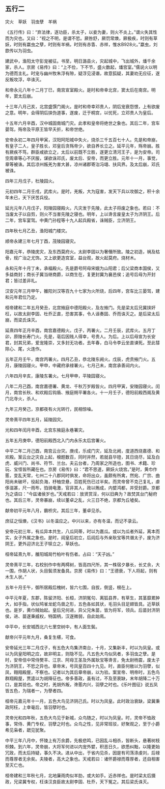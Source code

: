 ## 五行二


灾火　草妖　羽虫孽　羊祸

《五行传》曰：“弃法律，逐功臣，杀太子，以妾为妻，则火不炎上。”谓火失其性而为灾也。又曰：“视之不明，是谓不悊。厥咎舒，厥罚常燠，厥极疾，时则有草妖，时则有蠃虫之孽，时则有羊祸，时则有赤眚、赤祥，惟水B928火。”蠃虫，刘歆传以为羽虫。

建武中，渔阳太守彭宠被征。书至，明日潞县火，灾起城中，飞出城外，燔千余家，杀人。京房《易传》曰：“上不俭，下不节，盛火数起，燔宫室。”儒说火以明为德而主礼。时宠与幽州牧朱浮有隙，疑浮见浸谮，故意狐疑，其妻劝无应征，遂反叛攻浮，卒诛灭。

和帝永元八年十二月丁巳，南宫宣室殿火。是时和帝幸北宫，窦太后在南宫。明年，窦太后崩。

十三年八月己亥，北宫盛馔门阁火。是时和帝幸邓贵人，阴后宠衰怨恨，上有欲废之意。明年，会得阴后挟伪道事，遂废，迁于桐宫，以忧死，立邓贵人为皇后。

十五年六月辛酉，汉中城固南城门灾。此孝和皇帝将绝世之象也。其后二年，宫车晏驾，殇帝及平原王皆早夭折，和帝世绝。

安帝永初二年四月甲寅，汉阳阿阳城中失火，烧杀三千五百七十人。先是和帝崩，有皇子二人，皇子胜长，邓皇后贪殇帝少，欲自养长立之。延平元年，殇帝崩。胜有厥疾不笃，群臣咸欲立之，太后以前既不立胜，遂更立清河王子，是为安帝。司空周章等心不厌服，谋欲诛邓氏，废太后、安帝，而更立胜。元年十一月，事觉，章等被诛。其后凉州叛羌为害大甚，凉州诸郡寄治冯翊、扶风界。及太后崩，邓氏被诛。

四年三月戊子，杜陵园火。

元初四年二月壬戌，武库火。是时，羌叛，大为寇害，发天下兵以攻御之，积十余年未已，天下厌苦兵役。

延光元年八月戊子，阳陵园寝殿火。凡灾发于先陵，此太子将废之象也。若曰：不当废太子以自剪，则火不当害先陵之寝也。明年，上以谗言废皇太子为济阴王。后二年，宫车宴驾。中黄门孙程等十九人起兵殿省，诛贼臣，立济阴王。

四年秋七月乙丑，渔阳城门楼灾。

顺帝永建三年七月丁酉，茂陵园寝灾。

阳嘉元年，恭陵庑灾，及东西莫府火。太尉李固以为奢僭所致。陵之初造，祸及枯骨，规广治之尤饰。又上欲更造宫室，益台观，故火起莫府。烧材木。

永和元年十月丁未，承福殿火。先是爵号阿母宋娥为山阳君；后父梁商本国侯，又多益商封；商长子冀当继商爵，以商生在，复更封冀为襄邑侯；追号后母为开封君；皆过差非礼。

汉安元年三月甲午，雒阳刘汉等百九十七家为火所烧，后四年，宫车比三晏驾，建和元年君位乃定。

桓帝建和二年五月癸丑，北宫掖庭中德阳殿火，及左掖门。先是梁太后兄冀挟奸枉，以故太尉李固、杜乔正直，恐害其事，令人诬奏固、乔而诛灭之。是后梁太后崩，而梁氏诛灭。

延熹四年正月辛酉，南宫嘉德殿火。戊子，丙署火。二月壬辰，武库火。五月丁卯，原陵长寿门火。先是，亳后因贱人得幸，号贵人。为后。上以后母宣为长安君，封其兄弟，爱宠隆崇，又多封无功者。去年春，白马令李云坐直谏死。至此彗除心、尾，火连作。

五年正月壬午，南宫丙署火。四月乙丑，恭北陵东阙火。戊辰，虎贲掖门火。五月，康陵园寝火。甲申，中藏府承禄署火。七月己未，南宫承善闼内火。

六年四月辛亥，康陵东署火。七月甲申，平陵园寝火。

八年二月己酉，南宫嘉德署、黄龙、千秋万岁殿皆火。四月甲寅，安陵园寝火。闰月，南宫长秋、和欢殿后钩盾、掖庭朔平署各火。十一月壬子，德阳前殿西阁及黄门北寺火，杀人。

九年三月癸己，京都夜有火光转行，民相惊噪。

灵帝熹平四年五月，延陵园灾。

光和四年闰月辛酉，北宫东掖庭永巷署灾。

五年五月庚申，德阳前殿西北入门内永乐太后宫署火。

中平二年二月己酉，南宫云台灾。庚戌，乐成门灾，延及北阙，度道西烧嘉德、和欢殿。案云台之灾自上起，榱题数百，同时并然，若就县华镫，其日烧尽，延及白虎、威兴门、尚书、符节、兰台。夫云台者，乃周家之所造也，图书、术籍、珍玩、宝怪皆所藏在也。京房《易传》曰：“君不思道，厥妖火烧宫。”是时，黄巾作慝，变乱天常，七州二十八郡同时俱发，命将出众，虽颇有所禽，然宛、广宗、曲阳尚未破坏，役起负海，杼柚空悬，百姓死伤已过半矣。而灵帝曾不克己复礼，虐侈滋甚，尺一雨布，驺骑电激，官非其人，政以贿成，内嬖鸿都，并受封爵。京都为之语曰：“今兹诸侯岁也。”天戒若曰：放贤赏淫，何以旧典为？故焚其台门秘府也。其后三年，灵帝暴崩，续以董卓之乱，火三日不绝，京都为丘墟矣。

献帝初平元年八月，霸桥灾。其后三年，董卓见杀。

庶征之恒燠，《汉书》以冬温应之。中兴以来，亦有冬温，而记不录云。

安帝元初三年，有瓜异本共生，八瓜同蒂，时以为嘉瓜。或以为瓜者外延，离本而实，女子外属之象也。是时，阎皇后初立，后阎后与外亲耿宝等共谮太子，废为济阴王，更外迎济北王子犊立之，草妖也。

桓帝延熹九年，雒阳城局竹柏叶有伤者。占曰：“天子凶。”

灵帝熹平三年，右校别作中有两樗树，皆高四尺所，其一株宿夕暴长，长丈余，大一围，作胡人状，头目鬓须发备具。京房《易传》曰：“王德衰，下人将起，则有木生人状。”

五年十月壬午，御所居殿后槐树，皆六七围，自拔，倒竖，根在上。

中平元年夏，东郡，陈留济阳、长桓，济阴冤句、离狐县界，有草生，其茎靡累肿大，如手指，状似鸠雀龙蛇鸟兽之形，五色各如其状，毛羽头目足翅皆具。近草妖也。是岁，黄巾贼始起。皇后兄何进，异父兄朱苗，皆为将军，领兵。后苗封济阴侯，进、苗遂秉威权，特国柄，汉遂微弱，自此始焉。

中平中，长安城西北六七里空树中，有人面生鬓。

献帝兴平元年九月，桑复生椹，可食。

安帝延光三年二月戊子，有五色大鸟集济南台，十月，又集新丰，时以为凤皇。或以为凤皇阳明之应，故非明主，则隐不见。凡五色大鸟似凤者，多羽虫之孽。是时，安帝信中常侍樊丰、江京、阿母王圣及外属耿宝等谗言，免太尉杨震，废太子为济阴王，不悊之异也。章帝末，号凤皇百四十九见。时，直臣何敞以为羽孽，似凤，翱翔殿屋，不察也。记者以为其后章帝崩，以为验。案宣帝、明帝时，五色鸟群翔殿屋，贾逵以为胡降征也。帝多善政，虽有过，不及至衰缺，末年胡降二十万口，是其验也。帝之时，羌胡外叛，谗慝内兴，羽孽之时也。《乐叶图征》说五凤皆五色，为瑞者一，为孽者四。

桓帝元嘉元年十一月，五色大鸟见济阴己氏。时以为凤皇。此时政治衰缺，梁冀秉政阿枉，上幸毫后，皆羽孽时也。

灵帝光和四年秋，五色大鸟见于新城，众鸟随之，时以为凤皇。时，灵帝不恤政事，常侍、黄门专权，羽孽之时也。众鸟之性，见非常班驳，好聚观之，至于小爵希见枭者，虣见犹聚。

中平三年八月中，怀陵上有万余爵，先极悲鸣，已因乱斗相杀，皆断头，悬著树枝枳棘。到六年，灵帝崩，大将军何进以内宠外嬖，积恶日久，欲悉纠黜，以隆更始冗政，而太后持疑，事久不决。进从中出，于省内见杀，因是有司荡涤虔刘，后禄而尊厚者无余矣。夫陵者，高大之象也。天戒若曰：诸怀爵禄而尊厚者，还自相害至灭亡也。

桓帝建和三年秋七月，北地廉雨肉似羊肋，或大如手。近赤祥也。是时梁太后摄政，兄梁冀专权，枉诛汉良臣故太尉李固、杜乔，天下冤之。其后梁氏诛灭。

